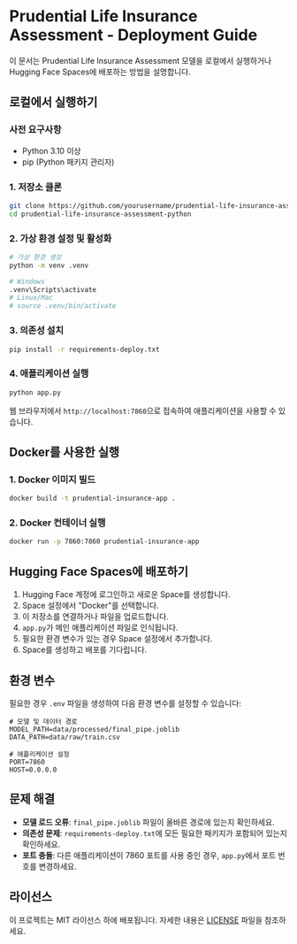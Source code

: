 # Prudential Life Insurance Assessment - Deployment Guide

이 문서는 Prudential Life Insurance Assessment 모델을 로컬에서 실행하거나 Hugging Face Spaces에 배포하는 방법을 설명합니다.

## 로컬에서 실행하기

### 사전 요구사항
- Python 3.10 이상
- pip (Python 패키지 관리자)

### 1. 저장소 클론
```bash
git clone https://github.com/yourusername/prudential-life-insurance-assessment-python.git
cd prudential-life-insurance-assessment-python
```

### 2. 가상 환경 설정 및 활성화
```bash
# 가상 환경 생성
python -m venv .venv

# Windows
.venv\Scripts\activate
# Linux/Mac
# source .venv/bin/activate
```

### 3. 의존성 설치
```bash
pip install -r requirements-deploy.txt
```

### 4. 애플리케이션 실행
```bash
python app.py
```

웹 브라우저에서 `http://localhost:7860`으로 접속하여 애플리케이션을 사용할 수 있습니다.

## Docker를 사용한 실행

### 1. Docker 이미지 빌드
```bash
docker build -t prudential-insurance-app .
```

### 2. Docker 컨테이너 실행
```bash
docker run -p 7860:7860 prudential-insurance-app
```

## Hugging Face Spaces에 배포하기

1. Hugging Face 계정에 로그인하고 새로운 Space를 생성합니다.
2. Space 설정에서 "Docker"를 선택합니다.
3. 이 저장소를 연결하거나 파일을 업로드합니다.
4. `app.py`가 메인 애플리케이션 파일로 인식됩니다.
5. 필요한 환경 변수가 있는 경우 Space 설정에서 추가합니다.
6. Space를 생성하고 배포를 기다립니다.

## 환경 변수

필요한 경우 `.env` 파일을 생성하여 다음 환경 변수를 설정할 수 있습니다:

```
# 모델 및 데이터 경로
MODEL_PATH=data/processed/final_pipe.joblib
DATA_PATH=data/raw/train.csv

# 애플리케이션 설정
PORT=7860
HOST=0.0.0.0
```

## 문제 해결

- **모델 로드 오류**: `final_pipe.joblib` 파일이 올바른 경로에 있는지 확인하세요.
- **의존성 문제**: `requirements-deploy.txt`에 모든 필요한 패키지가 포함되어 있는지 확인하세요.
- **포트 충돌**: 다른 애플리케이션이 7860 포트를 사용 중인 경우, `app.py`에서 포트 번호를 변경하세요.

## 라이선스

이 프로젝트는 MIT 라이선스 하에 배포됩니다. 자세한 내용은 [LICENSE](LICENSE) 파일을 참조하세요.
